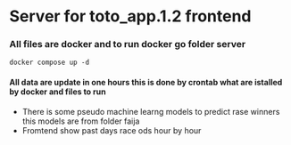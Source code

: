 # Server for toto_app.1.2 frontend
### All files are docker and to run docker go folder server
```
docker compose up -d
```

#### All data are update in one hours this is done by crontab what are istalled by docker and files to run 

- There is some  pseudo machine learng models to predict rase winners this models are from folder faija
- Fromtend show past days race ods hour by hour 
